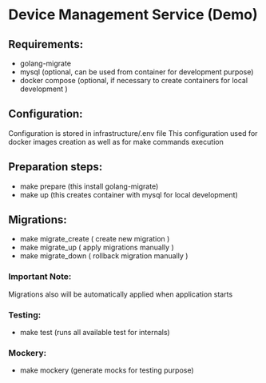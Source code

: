 # Device Management Service (Demo)

## Requirements:
- golang-migrate
- mysql (optional, can be used from container for development purpose)
- docker compose (optional, if necessary to create containers for local development )

## Configuration:
Configuration is stored in infrastructure/.env file
This configuration used for docker images creation as well as for make commands execution

## Preparation steps:
- make prepare (this install golang-migrate)
- make up (this creates container with mysql for local development)

## Migrations:
- make migrate_create ( create new migration )
- make migrate_up ( apply migrations manually )
- make migrate_down ( rollback migration manually )

### Important Note: 
Migrations also will be automatically applied when application starts

### Testing:
- make test (runs all available test for internals)

### Mockery:
- make mockery (generate mocks for testing purpose)